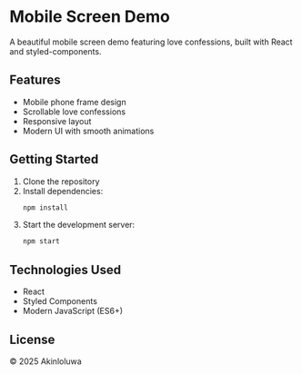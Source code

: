 # Mobile Screen Demo

A beautiful mobile screen demo featuring love confessions, built with React and styled-components.

## Features

- Mobile phone frame design
- Scrollable love confessions
- Responsive layout
- Modern UI with smooth animations

## Getting Started

1. Clone the repository
2. Install dependencies:
   ```bash
   npm install
   ```
3. Start the development server:
   ```bash
   npm start
   ```

## Technologies Used

- React
- Styled Components
- Modern JavaScript (ES6+)

## License

© 2025 Akinloluwa 
